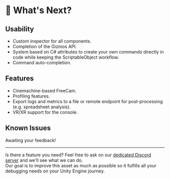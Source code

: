 
# 🚀 What's Next?

<h2>Usability</h2>
<ul>
  <li>Custom inspector for all components.</li>
  <li>Completion of the Gizmos API.</li>
  <li>System based on C# attributes to create your own commands directly in code while keeping the ScriptableObject workflow.</li>
  <li>Command auto-completion.</li>
</ul>

<h2>Features</h2>
<ul>
  <li>Cinemachine-based FreeCam.</li>
  <li>Profiling features.</li>
  <li>Export logs and metrics to a file or remote endpoint for post-processing (e.g. spreadsheet analysis).</li>
  <li>VR/XR support for the console.</li>
</ul>

<h2>Known Issues</h2>
<p>Awaiting your feedback!</p>

<hr>

<p>
  Is there a feature you need? Feel free to ask on our <a href="https://discord.gg/8M5q85Ea" target="_blank">dedicated Discord server</a> and we'll see what we can do.<br>
  Our goal is to improve this asset as much as possible so it fulfills all your debugging needs on your Unity Engine journey.
</p>

<div style="page-break-after: always;"></div>

